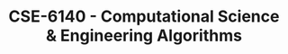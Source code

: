 ---
layout: course
title: CSE-6140 - Computational Science & Engineering Algorithms
aliases: 
course_id: CSE-6140
permalink: /CSE-6140/
avg_difficulty: 0
avg_rating: 0
avg_workload: 0
---